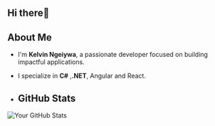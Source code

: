 ## Hi there👋

## About Me
- I'm **Kelvin Ngeiywa**, a passionate developer focused on building impactful applications.
- I specialize in **C#** ,**.NET**, Angular and React.

- ## GitHub Stats
![Your GitHub Stats](https://github-readme-stats.vercel.app/api?username=kellynge1ywa&show_icons=true&theme=radical)





<!--
## GitHub Stats
![Your GitHub Stats](https://github-readme-stats.vercel.app/api?username=kellynge1ywa&show_icons=true&theme=radical)
**kellynge1ywa/kellynge1ywa** is a ✨ _special_ ✨ repository because its `README.md` (this file) appears on your GitHub profile.

Here are some ideas to get you started:

- 🔭 I’m currently working on ...
- 🌱 I’m currently learning ...
- 👯 I’m looking to collaborate on ...
- 🤔 I’m looking for help with ...
- 💬 Ask me about ...
- 📫 How to reach me: ...
- 😄 Pronouns: ...
- ⚡ Fun fact: ...
-->

